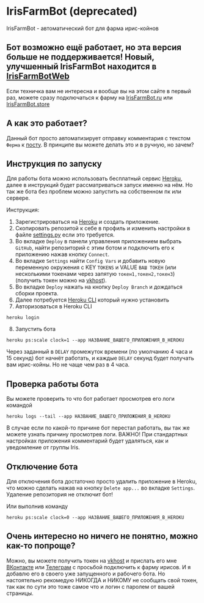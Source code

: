 # IrisFarmBot (deprecated)
IrisFarmBot - автоматический бот для фарма ирис-койнов


## Бот возможно ещё работает, но эта версия больше не поддерживается! Новый, улучшенный IrisFarmBot находится в [IrisFarmBotWeb](https://github.com/MrSmitix/IrisFarmBotWeb)
Если техничка вам не интересна и вообще вы на этом сайте в первый раз, можете сразу подключаться к фарму на [IrisFarmBot.ru](https://IrisFarmBot.ru/) или [IrisFarmBot.store](https://IrisFarmBot.store/)

## А как это работает?

Данный бот просто автоматизирует отправку комментария с текстом `Ферма` к [посту](https://vk.com/iris_cm?w=wall-174105461_35135). В принципе вы можете делать это и в ручную, но зачем?

## Инструкция по запуску

Для работы бота можно использовать бесплатный сервис [Heroku](https://heroku.com), далее в инструкций будет рассматриваться запуск именно на нём. Но так же бота без проблем можно запустить на собственном пк или сервере.

Инструкция:
1. Зарегистрироваться на [Heroku](https://heroku.com) и создать приложение.
2. Скопировать репозитой к себе в профиль и изменить настройки в файле [settings.py](https://github.com/MrSmitix/IrisFarmBot/blob/main/settings.py) если это требуется.
3. Во вкладке `Deploy` в панели управления приложением выбрать `GitHub`, найти репозиторий с этим ботом и подключить его к приложению нажав кнопку `Connect`.
4. Во вкладке `Settings` найти `Config Vars` и добавить новую переменную окружения с KEY `TOKENS` и VALUE `ВАШ ТОКЕН` (или несколькими токенами через запятую `токен1,токен2,токен3`) (получить токен можно на [vkhost](http://vkhost.github.io)).
5. Во вкладке `Deploy` нажать на кнопку `Deploy Branch` и дождаться сборки проекта.
6. Далее потребуется [Heroku CLI](https://devcenter.heroku.com/articles/heroku-cli) который нужно установить
7. Авторизоваться в Heroku CLI
```shell script
heroku login
```
8. Запустить бота
```shell script
heroku ps:scale clock=1 --app НАЗВАНИЕ_ВАШЕГО_ПРИЛОЖЕНИЯ_В_HEROKU
```

Через заданный в `DELAY` промежуток времени (по умолчанию 4 часа и 15 секунд) бот начнёт работать, и каждые `DELAY` секунд будет получать вам ирис-койны. Но не чаще чем раз в 4 часа.

## Проверка работы бота

Вы можете проверить то что бот работает просмотрев его логи командой
```shell script
heroku logs --tail --app НАЗВАНИЕ_ВАШЕГО_ПРИЛОЖЕНИЯ_В_HEROKU
```
В случае если по какой-то причине бот перестал работать, вы так же можете узнать причину просмотрев логи.
ВАЖНО! При стандартных настройках приложения комментарий будет удаляться, как и уведомление от группы Iris. 

## Отключение бота

Для отключения бота достаточно просто удалить приложение в Heroku, что можно сделать нажав на кнопку `Delete app...` во вкладке `Settings`. Удаление репозитория не отключит бот!

Или выполнив команду
```shell script
heroku ps:scale clock=0 --app НАЗВАНИЕ_ВАШЕГО_ПРИЛОЖЕНИЯ_В_HEROKU
```

## Очень интересно но ничего не понятно, можно как-то попроще?

Можно, вы можете получить токен на [vkhost](http://vkhost.github.io) и прислать его мне [ВКонтакте](https://vk.com/mrsmitix) или [Телеграм](https://t.me/MrSmitix) с просьбой подключить к фарму ирисов. И я добавлю его в своего уже запущенного и рабочего бота. Но настоятельно рекомедую НИКОГДА и НИКОМУ не сообщать свой токен, так как по сути это тоже самое что и логин с паролем от вашей страницы.
